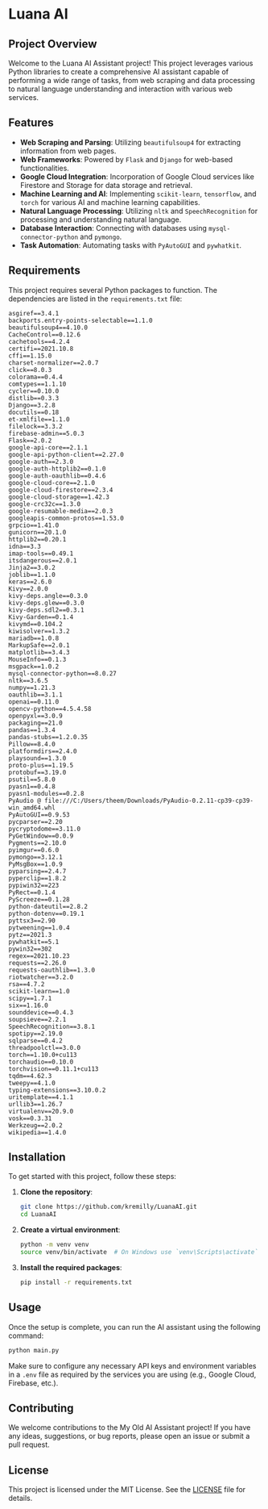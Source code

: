 
# Luana AI

## Project Overview

Welcome to the Luana AI Assistant project! This project leverages various Python libraries to create a comprehensive AI assistant capable of performing a wide range of tasks, from web scraping and data processing to natural language understanding and interaction with various web services.

## Features

- **Web Scraping and Parsing**: Utilizing `beautifulsoup4` for extracting information from web pages.
- **Web Frameworks**: Powered by `Flask` and `Django` for web-based functionalities.
- **Google Cloud Integration**: Incorporation of Google Cloud services like Firestore and Storage for data storage and retrieval.
- **Machine Learning and AI**: Implementing `scikit-learn`, `tensorflow`, and `torch` for various AI and machine learning capabilities.
- **Natural Language Processing**: Utilizing `nltk` and `SpeechRecognition` for processing and understanding natural language.
- **Database Interaction**: Connecting with databases using `mysql-connector-python` and `pymongo`.
- **Task Automation**: Automating tasks with `PyAutoGUI` and `pywhatkit`.

## Requirements

This project requires several Python packages to function. The dependencies are listed in the `requirements.txt` file:

```
asgiref==3.4.1
backports.entry-points-selectable==1.1.0
beautifulsoup4==4.10.0
CacheControl==0.12.6
cachetools==4.2.4
certifi==2021.10.8
cffi==1.15.0
charset-normalizer==2.0.7
click==8.0.3
colorama==0.4.4
comtypes==1.1.10
cycler==0.10.0
distlib==0.3.3
Django==3.2.8
docutils==0.18
et-xmlfile==1.1.0
filelock==3.3.2
firebase-admin==5.0.3
Flask==2.0.2
google-api-core==2.1.1
google-api-python-client==2.27.0
google-auth==2.3.0
google-auth-httplib2==0.1.0
google-auth-oauthlib==0.4.6
google-cloud-core==2.1.0
google-cloud-firestore==2.3.4
google-cloud-storage==1.42.3
google-crc32c==1.3.0
google-resumable-media==2.0.3
googleapis-common-protos==1.53.0
grpcio==1.41.0
gunicorn==20.1.0
httplib2==0.20.1
idna==3.3
imap-tools==0.49.1
itsdangerous==2.0.1
Jinja2==3.0.2
joblib==1.1.0
keras==2.6.0
Kivy==2.0.0
kivy-deps.angle==0.3.0
kivy-deps.glew==0.3.0
kivy-deps.sdl2==0.3.1
Kivy-Garden==0.1.4
kivymd==0.104.2
kiwisolver==1.3.2
mariadb==1.0.8
MarkupSafe==2.0.1
matplotlib==3.4.3
MouseInfo==0.1.3
msgpack==1.0.2
mysql-connector-python==8.0.27
nltk==3.6.5
numpy==1.21.3
oauthlib==3.1.1
openai==0.11.0
opencv-python==4.5.4.58
openpyxl==3.0.9
packaging==21.0
pandas==1.3.4
pandas-stubs==1.2.0.35
Pillow==8.4.0
platformdirs==2.4.0
playsound==1.3.0
proto-plus==1.19.5
protobuf==3.19.0
psutil==5.8.0
pyasn1==0.4.8
pyasn1-modules==0.2.8
PyAudio @ file:///C:/Users/theem/Downloads/PyAudio-0.2.11-cp39-cp39-win_amd64.whl
PyAutoGUI==0.9.53
pycparser==2.20
pycryptodome==3.11.0
PyGetWindow==0.0.9
Pygments==2.10.0
pyimgur==0.6.0
pymongo==3.12.1
PyMsgBox==1.0.9
pyparsing==2.4.7
pyperclip==1.8.2
pypiwin32==223
PyRect==0.1.4
PyScreeze==0.1.28
python-dateutil==2.8.2
python-dotenv==0.19.1
pyttsx3==2.90
pytweening==1.0.4
pytz==2021.3
pywhatkit==5.1
pywin32==302
regex==2021.10.23
requests==2.26.0
requests-oauthlib==1.3.0
riotwatcher==3.2.0
rsa==4.7.2
scikit-learn==1.0
scipy==1.7.1
six==1.16.0
sounddevice==0.4.3
soupsieve==2.2.1
SpeechRecognition==3.8.1
spotipy==2.19.0
sqlparse==0.4.2
threadpoolctl==3.0.0
torch==1.10.0+cu113
torchaudio==0.10.0
torchvision==0.11.1+cu113
tqdm==4.62.3
tweepy==4.1.0
typing-extensions==3.10.0.2
uritemplate==4.1.1
urllib3==1.26.7
virtualenv==20.9.0
vosk==0.3.31
Werkzeug==2.0.2
wikipedia==1.4.0
```

## Installation

To get started with this project, follow these steps:

1. **Clone the repository**:

   ```sh
   git clone https://github.com/kremilly/LuanaAI.git
   cd LuanaAI
   ```
2. **Create a virtual environment**:

   ```sh
   python -m venv venv
   source venv/bin/activate  # On Windows use `venv\Scripts\activate`
   ```
3. **Install the required packages**:

   ```sh
   pip install -r requirements.txt
   ```

## Usage

Once the setup is complete, you can run the AI assistant using the following command:

```sh
python main.py
```

Make sure to configure any necessary API keys and environment variables in a `.env` file as required by the services you are using (e.g., Google Cloud, Firebase, etc.).

## Contributing

We welcome contributions to the My Old AI Assistant project! If you have any ideas, suggestions, or bug reports, please open an issue or submit a pull request.

## License

This project is licensed under the MIT License. See the [LICENSE](LICENSE) file for details.
